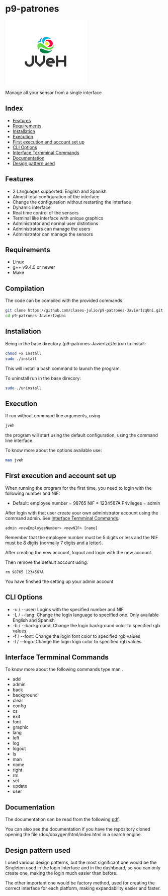 # p9-patrones
![Logo](doc/media/logo.png)

Manage all your sensor from a single interface
## Index
 * [Features](#feature)
 * [Requirements](#requirements)
 * [Installation](#installation)
 * [Execution](#execution)
 * [First execution and account set up](#First-execution-and-account-set-up)
 * [CLI Options](#cli-options)
 * [Interface Termminal Commands](#interface-termminal-commands)
 * [Documentation](#documentation)
 * [Design pattern used](#design-pattern-used)

## Features
  * 2 Languages supported: English and Spanish
  * Almost total configuration of the interface
  * Change the configuration without restarting the interface
  * Dynamic interface
  * Real time control of the sensors
  * Terminal like interface with unique graphics
  * Administrator and normal user distintions
  * Administrators can manage the users
  * Administrator can manage the sensors
## Requirements

  * Linux
  * g++ v9.4.0 or newer
  * Make


## Compilation

The code can be compiled with the provided commands.
```bash
git clone https://github.com/clases-julio/p9-patrones-JavierIzqUni.git
cd p9-patrones-JavierIzqUni
```

## Installation
Being in the base directory (p9-patrones-JavierIzqUni)run to install:
```bash
chmod +x install
sudo ./install
```
This will install a bash command to launch the program.

To uninstall run in the base direcory:
```bash
sudo ./uninstall
```

## Execution

If run without command line arguments, using

```bash
jveh
```

the program will start using the default configuration, using the command line interface.


To know more about the options available use:
```bash
man jveh
```

## First execution and account set up 

When running the program for the first time, you need to login with the following number and NIF:
  * Default: employee number = 98765  NIF = 1234567A  Privileges = admin

After login with that user create your own administrator account using the command admin. See [Interface Termminal Commands](#interface-termminal-commands).
```
admin <newEmployeeNumber> <newNIF> [name]
```
Remember that the employee number must be 5 digits or less and the NIF must be 8 digits (normally 7 digits and a letter).

After creating the new account, logout and login with the new account.

Then remove the default account using:
```
rm 98765 1234567A
```
You have finshed the setting up your admin account

## CLI Options
  * -u / --user: Logins with the specified number and NIF
  * -L / --lang: Change the login language to specified one. Only available English and Spanish
  * -b / --background: Change the login background color to specified rgb values
  * -f / --font: Change the login font color to specified rgb values
  * -l / --logo: Change the login logo color to specified rgb values

## Interface Termminal Commands
To know more about the following commands type man <command>.
  * add
  * admin
  * back
  * background
  * clear
  * config
  * cs
  * exit
  * font
  * graphic
  * lang
  * left
  * log
  * logout
  * ls
  * man
  * name
  * right
  * rm
  * set
  * update
  * user

## Documentation

The documentation can be read from the following [pdf](/doc/doxygen/refman.pdf).

You can also see the documentation if you have the repository cloned opening the file /doc/doxygen/html/index.html in a search engine.

## Design pattern used
I used various design patterns, but the most significant one would be the Singleton used in the login interface and in the dashboard, so you
can only create one, making the login much easier than before.

The other important one would be factory method, used for creating the correct interface for each platform, making expandability easier and faster.